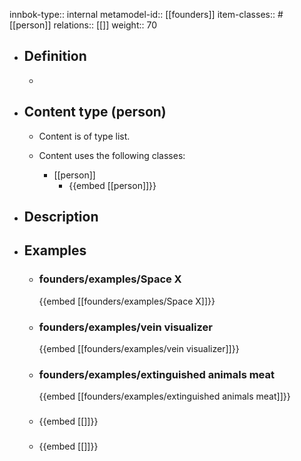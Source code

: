 innbok-type:: internal
metamodel-id:: [[founders]]
item-classes:: #[[person]]
relations:: [[]]
weight:: 70

- ## Definition
  - 
- ## Content type (person)
  - Content is of type list.
  
  - Content uses the following classes:
    - [[person]]
      - {{embed [[person]]}}
  
- ## Description
- ## Examples
  - ### founders/examples/Space X
    {{embed [[founders/examples/Space X]]}}
  - ### founders/examples/vein visualizer
    {{embed [[founders/examples/vein visualizer]]}}
  - ### founders/examples/extinguished animals meat
    {{embed [[founders/examples/extinguished animals meat]]}}
  - ### 
    {{embed [[]]}}
  - ### 
    {{embed [[]]}}
  

